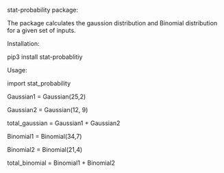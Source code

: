 stat-probability package:

The package calculates the gaussion distribution and Binomial distribution for a given
set of inputs.

Installation:

pip3 install stat-probablitiy

Usage:

import stat_probability

Gaussian1 = Gaussian(25,2)

Gaussian2 = Gaussian(12, 9)

total_gaussian = Gaussian1 + Gaussian2

Binomial1 = Binomial(34,7)

Binomial2 = Binomial(21,4)

total_binomial = Binomial1 + Binomial2